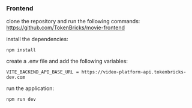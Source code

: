 ### Frontend
clone the repository and run the following commands:
https://github.com/TokenBricks/movie-frontend

install the dependencies:
```
npm install
```

create a .env file and add the following variables:
```
VITE_BACKEND_API_BASE_URL = https://video-platform-api.tokenbricks-dev.com
```

run the application:
```
npm run dev
```
